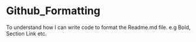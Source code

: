 # Github_Formatting
To understand how I can write code to format the Readme.md file. e.g Bold, Section Link etc.
